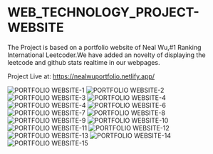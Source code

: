 # WEB_TECHNOLOGY_PROJECT-WEBSITE
The Project is based on a portfolio website of Neal Wu,#1 Ranking International Leetcoder.We have added an novelty of displaying the leetcode and github stats realtime in our webpages.

Project Live at: https://nealwuportfolio.netlify.app/

![PORTFOLIO WEBSITE-1](https://github.com/user-attachments/assets/808ed172-f128-400d-9866-42d23fd29fa9)
![PORTFOLIO WEBSITE-2](https://github.com/user-attachments/assets/cc56a4f8-5d1b-4c9e-aa47-69d9b176096d)
![PORTFOLIO WEBSITE-3](https://github.com/user-attachments/assets/e2e4b21c-e19b-4e52-969d-d7febd6d1136)
![PORTFOLIO WEBSITE-4](https://github.com/user-attachments/assets/db7d6842-b71c-4d53-8adb-3702ee69ed2f)
![PORTFOLIO WEBSITE-4](https://github.com/user-attachments/assets/bfdd12f9-0017-478e-bd6e-4899047cc18f)
![PORTFOLIO WEBSITE-6](https://github.com/user-attachments/assets/9fb09acc-ff35-403d-906b-995f4b232e61)
![PORTFOLIO WEBSITE-7](https://github.com/user-attachments/assets/5e870c7e-1e98-41b7-8b41-3fd7d06e87c1)
![PORTFOLIO WEBSITE-8](https://github.com/user-attachments/assets/0d70f95b-7306-4a53-990b-86ebfd14a09e)
![PORTFOLIO WEBSITE-9](https://github.com/user-attachments/assets/586f0496-d69f-4d09-ae52-5741675be773)
![PORTFOLIO WEBSITE-10](https://github.com/user-attachments/assets/a2e2e6c5-3a4c-4b53-9bec-3fdb440cb1bd)
![PORTFOLIO WEBSITE-11](https://github.com/user-attachments/assets/92b7cb70-5f02-45d9-96d4-2c5e64f20b20)
![PORTFOLIO WEBSITE-12](https://github.com/user-attachments/assets/93abcaa1-d8af-4b17-b76e-3d4c9e775b03)
![PORTFOLIO WEBSITE-13](https://github.com/user-attachments/assets/9550fe10-397f-4e86-8d20-5a74cf2fc602)
![PORTFOLIO WEBSITE-14](https://github.com/user-attachments/assets/246009f5-07f0-49a3-b1ca-04b0f96e4f64)
![PORTFOLIO WEBSITE-15](https://github.com/user-attachments/assets/9023a0f7-019f-481d-881a-d248cb54006d)


